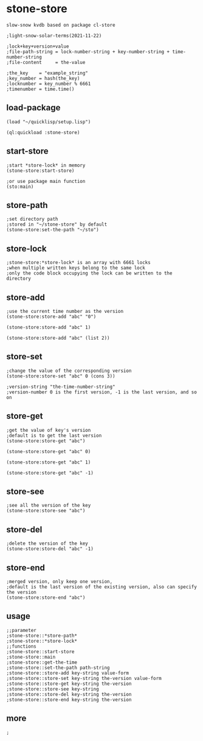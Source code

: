 # stone-store
```common-lisp
slow-snow kvdb based on package cl-store

;light-snow-solar-terms(2021-11-22)

;lock+key+version+value
;file-path-string = lock-number-string + key-number-string + time-number-string
;file-content     = the-value

;the_key    = "example_string"
;key_number = hash(the_key)
;locknumber = key_number % 6661
;timenumber = time.time()
```

## load-package
```common-lisp
(load "~/quicklisp/setup.lisp")

(ql:quickload :stone-store)

```

## start-store
```common-lisp
;start *store-lock* in memory
(stone-store:start-store)

;or use package main function
(sto:main)

```
## store-path
```common-lisp
;set directory path
;stored in "~/stone-store" by default
(stone-store:set-the-path "~/sto")

```

## store-lock
```common-lisp
;stone-store:*store-lock* is an array with 6661 locks
;when multiple written keys belong to the same lock
;only the code block occupying the lock can be written to the directory

```

## store-add
```common-lisp
;use the current time number as the version
(stone-store:store-add "abc" "0")

(stone-store:store-add "abc" 1)

(stone-store:store-add "abc" (list 2))
```

## store-set
```common-lisp
;change the value of the corresponding version
(stone-store:store-set "abc" 0 (cons 3))

;version-string "the-time-number-string"
;version-number 0 is the first version, -1 is the last version, and so on

```

## store-get
```common-lisp
;get the value of key's version
;default is to get the last version
(stone-store:store-get "abc")

(stone-store:store-get "abc" 0)

(stone-store:store-get "abc" 1)

(stone-store:store-get "abc" -1)
```

## store-see
```common-lisp
;see all the version of the key
(stone-store:store-see "abc")

```

## store-del
```common-lisp
;delete the version of the key
(stone-store:store-del "abc" -1)

```

## store-end
```common-lisp
;merged version, only keep one version, 
;default is the last version of the existing version, also can specify the version
(stone-store:store-end "abc")

```

## usage
```common-lisp
;;parameter
;stone-store::*store-path*
;stone-store::*store-lock*
;;functions
;stone-store::start-store
;stone-store::main
;stone-store::get-the-time
;stone-store::set-the-path path-string
;stone-store::store-add key-string value-form
;stone-store::store-set key-string the-version value-form
;stone-store::store-get key-string the-version
;stone-store::store-see key-string
;stone-store::store-del key-string the-version
;stone-store::store-end key-string the-version
```

## more
```common-lisp
;
```
